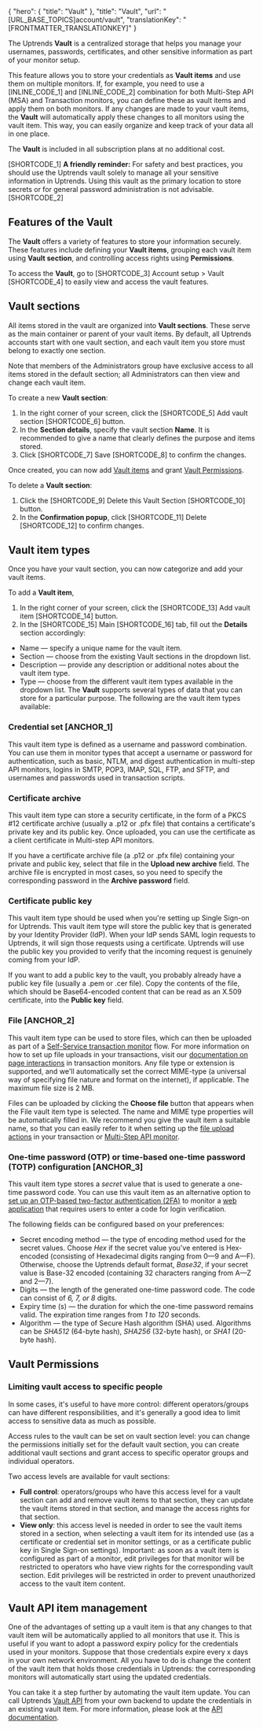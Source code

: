 {
  "hero": {
    "title": "Vault"
  },
  "title": "Vault",
  "url": "[URL_BASE_TOPICS]account/vault",
  "translationKey": "[FRONTMATTER_TRANSLATIONKEY]"
}

The Uptrends **Vault** is a centralized storage that helps you manage your usernames, passwords, certificates, and other sensitive information as part of your monitor setup.

This feature allows you to store your credentials as **Vault items** and use them on multiple monitors. If, for example, you need to use a [INLINE_CODE_1] and [INLINE_CODE_2] combination for both Multi-Step API (MSA) and Transaction monitors, you can define these as vault items and apply them on both monitors. If any changes are made to your vault items, the **Vault**  will automatically apply these changes to all monitors using the vault item. This way, you can easily organize and keep track of your data all in one place.

The **Vault** is included in all subscription plans at no additional cost.

[SHORTCODE_1]
**A friendly reminder:** For safety and best practices, you should use the Uptrends vault solely to manage all your sensitive information in Uptrends. Using this vault as the primary location to store secrets or for general password administration is not advisable.
[SHORTCODE_2]

## Features of the Vault

The **Vault** offers a variety of features to store your information securely. These features include defining your **Vault items**, grouping each vault item using **Vault section**, and controlling access rights using **Permissions**.

To access the **Vault**, go to [SHORTCODE_3] Account setup > Vault [SHORTCODE_4] to easily view and access the vault features.

## Vault sections

All items stored in the vault are organized into **Vault sections**. These serve as the main container or parent of your vault items. By default, all Uptrends accounts start with one vault section, and each vault item you store must belong to exactly one section. 

Note that members of the Administrators group have exclusive access to all items stored in the default section; all Administrators can then view and change each vault item.  

To create a new **Vault section**:

1. In the right corner of your screen, click the [SHORTCODE_5] Add vault section [SHORTCODE_6] button.
2. In the **Section details**, specify the vault section **Name**. It is recommended to give a name that clearly defines the purpose and items stored.
3. Click [SHORTCODE_7] Save [SHORTCODE_8] to confirm the changes.

Once created, you can now add [Vault items]([LINK_URL_1]) and grant   [Vault Permissions]([LINK_URL_2]).

To delete a **Vault section**:

1. Click the [SHORTCODE_9] Delete this Vault Section [SHORTCODE_10] button.
2. In the **Confirmation popup**, click [SHORTCODE_11] Delete [SHORTCODE_12] to confirm changes.

## Vault item types

Once you have your vault section, you can now categorize and add your vault items. 

To add a **Vault item**,

1. In the right corner of your screen, click the [SHORTCODE_13] Add vault item [SHORTCODE_14] button. 
2. In the [SHORTCODE_15] Main [SHORTCODE_16] tab, fill out the **Details** section accordingly:

- Name — specify a unique name for the vault item.
- Section — choose from the existing Vault sections in the dropdown list.
- Description — provide any description or additional notes about the vault item type.
- Type — choose from the different vault item types available in the dropdown list. The **Vault** supports several types of data that you can store for a particular purpose. The following are the vault item types available:

### Credential set [ANCHOR_1]

This vault item type is defined as a username and password combination. You can use them in monitor types that accept a username or password for authentication, such as basic, NTLM, and digest authentication in multi-step API monitors, logins in SMTP, POP3, IMAP, SQL, FTP, and SFTP, and usernames and passwords used in transaction scripts.

### Certificate archive

This vault item type can store a security certificate, in the form of a PKCS \#12 certificate archive (usually a .p12 or .pfx file) that contains a certificate's private key and its public key. Once uploaded, you can use the certificate as a client certificate in Multi-step API monitors.

If you have a certificate archive file (a .p12 or .pfx file) containing your private and public key, select that file in the **Upload new archive** field. The archive file is encrypted in most cases, so you need to specify the corresponding password in the **Archive password** field.

### Certificate public key

This vault item type should be used when you're setting up Single Sign-on for Uptrends. This vault item type will store the public key that is generated by your Identity Provider (IdP). When your IdP sends SAML login requests to Uptrends, it will sign those requests using a certificate. Uptrends will use the public key you provided to verify that the incoming request is genuinely coming from your IdP.

If you want to add a public key to the vault, you probably already have a public key file (usually a .pem or .cer file). Copy the contents of the file, which should be Base64-encoded content that can be read as an X.509 certificate, into the **Public key** field.

### File [ANCHOR_2]

This vault item type can be used to store files, which can then be uploaded as part of a [Self-Service transaction monitor]([LINK_URL_3]) flow. For more information on how to set up file uploads in your transactions, visit our [documentation on page interactions]([LINK_URL_4]) in transaction monitors. Any file type or extension is supported, and we'll automatically set the correct MIME-type (a universal way of specifying file nature and format on the internet), if applicable. The maximum file size is 2 MB.

Files can be uploaded by clicking the **Choose file** button that appears when the File vault item type is selected. The name and MIME type properties will be automatically filled in. We recommend you give the vault item a suitable name, so that you can easily refer to it when setting up the [file upload actions]([LINK_URL_5]) in your transaction or [Multi-Step API monitor]([LINK_URL_6]).

### One-time password (OTP) or time-based one-time password (TOTP) configuration [ANCHOR_3]

This vault item type stores a *secret* value that is used to generate a one-time password code. You can use this vault item as an alternative option to [set up an OTP-based two-factor authentication (2FA)]([LINK_URL_7]) to monitor a [web application]([LINK_URL_8]) that requires users to enter a code for login verification.

The following fields can be configured based on your preferences:

- Secret encoding method — the type of encoding method used for the secret values. Choose *Hex* if the secret value you've entered is Hex-encoded (consisting of Hexadecimal digits ranging from 0—9 and A—F). Otherwise, choose the Uptrends default format, *Base32*, if your secret value is Base-32 encoded (containing 32 characters ranging from A—Z and 2—7).
- Digits — the length of the generated one-time password code. The code can consist of *6, 7, or 8* digits.
- Expiry time (s) — the duration for which the one-time password remains valid. The expiration time ranges from *1 to 120* seconds.
- Algorithm — the type of Secure Hash algorithm (SHA) used. Algorithms can be *SHA512* (64-byte hash), *SHA256* (32-byte hash), or *SHA1* (20-byte hash).

## Vault Permissions

### Limiting vault access to specific people
In some cases, it's useful to have more control: different operators/groups can have different responsibilities, and it's generally a good idea to limit access to sensitive data as much as possible.

Access rules to the vault can be set on vault section level: you can change the permissions initially set for the default vault section, you can create additional vault sections and grant access to specific operator groups and individual operators.  
  
Two access levels are available for vault sections:

-   **Full control**: operators/groups who have this access level for a vault section can add and remove vault items to that section, they can update the vault items stored in that section, and manage the access rights for that section.
-   **View only**: this access level is needed in order to see the vault items stored in a section, when selecting a vault item for its intended use (as a certificate or credential set in monitor settings, or as a certificate public key in Single Sign-on settings). Important: as soon as a vault item is configured as part of a monitor, edit privileges for that monitor will be restricted to operators who have view rights for the corresponding vault section. Edit privileges will be restricted in order to prevent unauthorized access to the vault item content.

## Vault API item management

One of the advantages of setting up a vault item is that any changes to that vault item will be automatically applied to all monitors that use it. This is useful if you want to adopt a password expiry policy for the credentials used in your monitors. Suppose that those credentials expire every x days in your own network environment. All you have to do is change the content of the vault item that holds those credentials in Uptrends: the corresponding monitors will automatically start using the updated credentials.  
  
You can take it a step further by automating the vault item update. You can call Uptrends [Vault API]([LINK_URL_9]) from your own backend to update the credentials in an existing vault item. For more information, please look at the [API documentation]([LINK_URL_10]).
